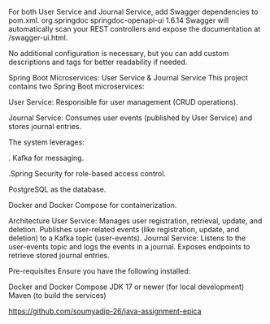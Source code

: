 For both User Service and Journal Service, add Swagger dependencies to pom.xml.
<dependency>
<groupId>org.springdoc</groupId>
<artifactId>springdoc-openapi-ui</artifactId>
<version>1.6.14</version>
</dependency>
Swagger will automatically scan your REST controllers and expose the documentation at /swagger-ui.html.

No additional configuration is necessary, but you can add custom descriptions and tags for better readability if needed.

Spring Boot Microservices: User Service & Journal Service
This project contains two Spring Boot microservices:

User Service: Responsible for user management (CRUD operations).

Journal Service: Consumes user events (published by User Service) and stores journal entries.

The system leverages:

. Kafka for messaging.

.Spring Security for role-based access control.

PostgreSQL as the database.

Docker and Docker Compose for containerization.

Architecture
User Service:
Manages user registration, retrieval, update, and deletion.
Publishes user-related events (like registration, update, and deletion) to a Kafka topic (user-events).
Journal Service:
Listens to the user-events topic and logs the events in a journal.
Exposes endpoints to retrieve stored journal entries.

Pre-requisites
Ensure you have the following installed:

Docker and Docker Compose
JDK 17 or newer (for local development)
Maven (to build the services)

https://github.com/soumyadip-26/java-assignment-epica